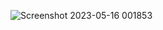 ![Screenshot 2023-05-16 001853](https://github.com/faizan8349/100-days-RTL/assets/131616660/6cf3aaaa-e91d-42cb-8391-e4ff95fe16e3)
